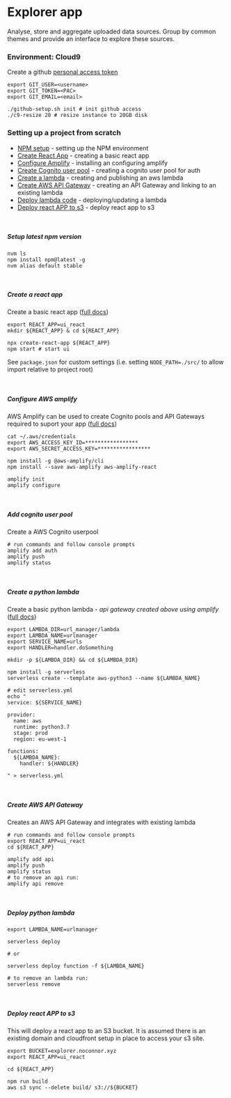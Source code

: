 # Explorer app

Analyse, store and aggregate uploaded data sources. 
Group by common themes and provide an interface to explore these sources.

### Environment: Cloud9
Create a github [personal access token](https://help.github.com/articles/creating-a-personal-access-token-for-the-command-line/)

```
export GIT_USER=<username>
export GIT_TOKEN=<PAC>
export GIT_EMAIL=<email>

./github-setup.sh init # init github access
./c9-resize 20 # resize instance to 20GB disk

```

### Setting up a project from scratch

* [NPM setup](#setup-latest-npm-version) - setting up the NPM environment
* [Create React App](#create-a-react-app) - creating a basic react app
* [Configure Amplify](#configure-aws-amplify) - installing an configuring amplify
* [Create Cognito user pool](#add-cognito-user-pool) - creating a cognito user pool for auth
* [Create a lambda](#create-a-python-lambda) - creating and publishing an aws lambda
* [Create AWS API Gateway](#create-aws-api-gateway) - creating an API Gateway and linking to an existing lambda
* [Deploy lambda code](#deploy-python-lambda ) - deploying/updating a lambda
* [Deploy react APP to s3](#deploy-react-app-to-s3) - deploy react app to s3

<br />

##### Setup latest npm version

```
nvm ls
npm install npm@latest -g
nvm alias default stable
```
<br />

##### Create a react app

Create a basic react app ([full docs](https://facebook.github.io/create-react-app/docs/getting-started#npm))

```
export REACT_APP=ui_react
mkdir ${REACT_APP} & cd ${REACT_APP}

npx create-react-app ${REACT_APP}
npm start # start ui
```

See `package.json` for custom settings (i.e. setting `NODE_PATH=./src/` to allow import relative to project root)

<br />

##### Configure AWS amplify

AWS Amplify can be used to create Cognito pools and API Gateways required to suport your app ([full docs](https://aws-amplify.github.io/docs/))

```
cat ~/.aws/credentials 
export AWS_ACCESS_KEY_ID=*****************
export AWS_SECRET_ACCESS_KEY=*****************

npm install -g @aws-amplify/cli
npm install --save aws-amplify aws-amplify-react

amplify init
amplify configure
```
<br />

##### Add cognito user pool

Create a AWS Cognito userpool

```
# run commands and follow console prompts
amplify add auth
amplify push
amplify status
```
<br />

##### Create a python lambda
Create a basic python lambda - _api gateway created above using amplify_ ([full docs](https://serverless.com/framework/docs/providers/aws/))
```
export LAMBDA_DIR=url_manager/lambda
export LAMBDA_NAME=urlmanager
export SERVICE_NAME=urls
export HANDLER=handler.doSomething

mkdir -p ${LAMBDA_DIR} && cd ${LAMBDA_DIR}

npm install -g serverless
serverless create --template aws-python3 --name ${LAMBDA_NAME}

# edit serverless.yml 
echo "
service: ${SERVICE_NAME}

provider:
  name: aws
  runtime: python3.7
  stage: prod
  region: eu-west-1

functions:
  ${LAMBDA_NAME}:
    handler: ${HANDLER}
    
" > serverless.yml

```
<br />

##### Create AWS API Gateway

Creates an AWS API Gateway and integrates with existing lambda

```
# run commands and follow console prompts
export REACT_APP=ui_react
cd ${REACT_APP}

amplify add api
amplify push
amplify status
# to remove an api run: 
amplify api remove
```
<br />

##### Deploy python lambda 
```
export LAMBDA_NAME=urlmanager

serverless deploy

# or

serverless deploy function -f ${LAMBDA_NAME}

# to remove an lambda run:
serverless remove
```
<br />

##### Deploy react APP to s3
This will deploy a react app to an S3 bucket.
It is assumed there is an existing domain and cloudfront setup in place to access your s3 site.

```
export BUCKET=explorer.noconnor.xyz
export REACT_APP=ui_react

cd ${REACT_APP}

npm run build
aws s3 sync --delete build/ s3://${BUCKET}
```
<br />

